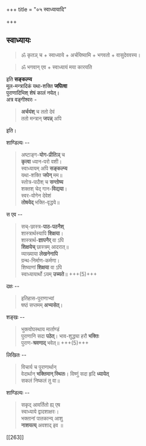 +++
title = "०५ स्वाध्यायादि"

+++
## स्वाध्यायः

> ॐ कृतञ् च + स्वाध्याये + अर्चयिष्यामि + भगवतो + वासुदेववस्य।  

> ॐ भगवान् एव + स्वाध्यायं मया कारयति 

इति **सङ्कल्प्य**  
मूल-मन्त्रादिकं यथा-शक्ति **जपित्वा**  
पुराणादिभिश् शेषं कालं नयेत्।  
अत्र वङ्गीश्वरः - 

> **अर्चयंश्** च ततो देवं  
ततो मन्त्रान् **जपन्न्** अपि 

इति। 

शाण्डिल्यः -- 

> अष्टाङ्ग-**योग-प्रीतिञ्** च  
**कृत्वा** ध्यान-परो वशी।  
स्वाध्यायम् अपि **सङ्कल्प्य**  
यथा-शक्ति **जपेन्** मम॥  
स्तोत्र-पाठैश् च **सन्तोष्य**  
शक्तश् चेद् गान-**विद्यया**।  
स्वर-योगेन देवेशं  
**तोषयेद्** भक्ति-वृद्धये॥ 

स एव -- 

> सच्-छास्त्र-**पाठ-पठनैश्**  
शास्त्रार्थस्यापि **शिक्षया**।  
शास्त्रार्थ-**ज्ञापनैर्** वा ऽपि  
**शिक्षयेच्** छास्त्रम् आदरात्॥  
व्याख्याया **लेखनेनापि**  
ग्रन्थ-निर्माण-कर्मणा।  
शिष्याणां **शिक्षया** वा ऽपि  
स्वाध्यायार्थो ऽयम् **उच्यते**॥  +++(5)+++

दक्षः -- 

> इतिहास-पुराणाभ्यां  
> षष्ठं सप्तमम् **अभ्यसेत्**।

शङ्खः -- 

> भुक्त्वोपस्थाय मार्ताण्डं  
पुराणानि सदा **पठेत्**। 
भाव-शुद्ध्या हरौ **भक्तिः**  
पुराण-**श्रवणाद्** भवेत्॥ +++(5)+++


लिखितः -- 

> विचार्य च पुराणार्थान्  
वेदार्थान् **भक्तिमान् स्थितः**। 
विष्णुं सदा हृदि **ध्यायेत्**  
सकलं निष्कलं तु वा॥

शाण्डिल्यः -- 

> सकृद् आवर्तितो ह्य् एष  
स्वाध्याये द्वादशाक्षरः।  
भक्तानां पातकान्य् आशु  
**नाशयत्य्** अवशाद् इव ॥

[[263]]